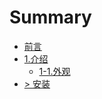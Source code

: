 # Summary

* [前言](README.md)
* [1.介绍](1jie-shao.md)
  * [1-1.外观](1jie-shao/1-1wai-guan.md)
* [&gt; 安装](an-zhuang.md)

